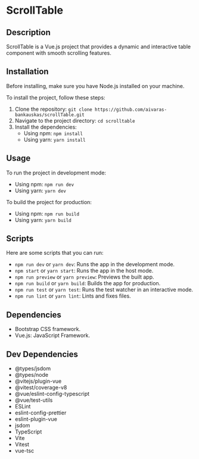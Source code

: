 # ScrollTable

## Description

ScrollTable is a Vue.js project that provides a dynamic and interactive table component with smooth scrolling features.

## Installation

Before installing, make sure you have Node.js installed on your machine.

To install the project, follow these steps:

1. Clone the repository: `git clone https://github.com/aivaras-bankauskas/scrollTable.git`
2. Navigate to the project directory: `cd scrolltable`
3. Install the dependencies: 
   - Using npm: `npm install`
   - Using yarn: `yarn install`

## Usage

To run the project in development mode:
- Using npm: `npm run dev`
- Using yarn: `yarn dev`

To build the project for production:
- Using npm: `npm run build`
- Using yarn: `yarn build`

## Scripts

Here are some scripts that you can run:

- `npm run dev` or `yarn dev`: Runs the app in the development mode.
- `npm start` or `yarn start`: Runs the app in the host mode.
- `npm run preview` or `yarn preview`: Previews the built app.
- `npm run build` or `yarn build`: Builds the app for production.
- `npm run test` or `yarn test`: Runs the test watcher in an interactive mode.
- `npm run lint` or `yarn lint`: Lints and fixes files.

## Dependencies

- Bootstrap CSS framework.
- Vue.js: JavaScript Framework.

## Dev Dependencies

- @types/jsdom
- @types/node
- @vitejs/plugin-vue
- @vitest/coverage-v8
- @vue/eslint-config-typescript
- @vue/test-utils
- ESLint
- eslint-config-prettier
- eslint-plugin-vue
- jsdom
- TypeScript
- Vite
- Vitest
- vue-tsc
